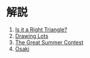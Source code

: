 # 解説

1. [Is it a Right Triangle?](problem_1.md)
2. [Drawing Lots](problem_2.md)
3. [The Great Summer Contest](problem_3.md)
4. [Osaki](problem_4.md)